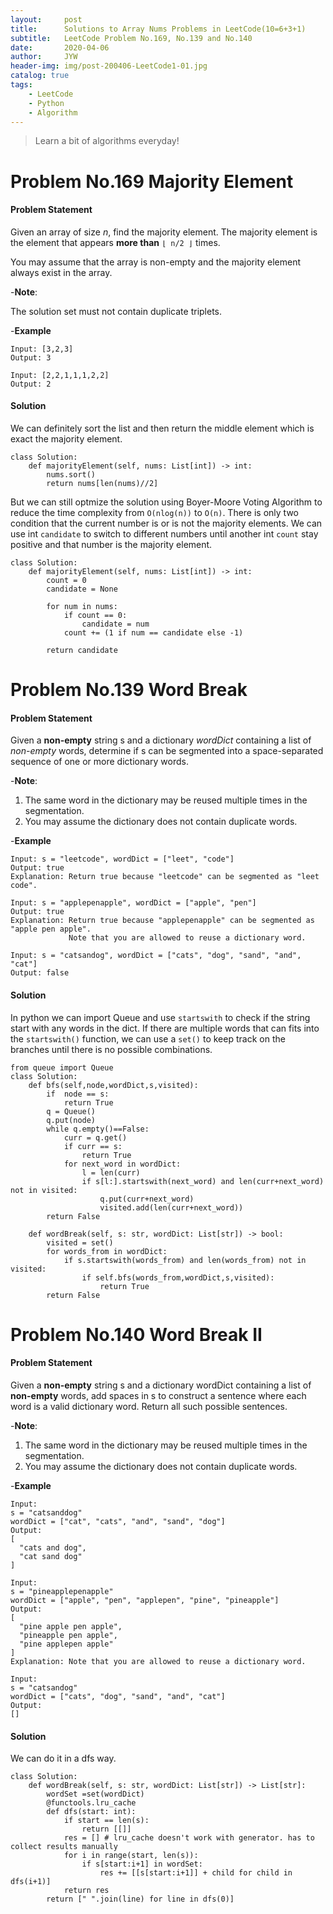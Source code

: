 ```yaml
---
layout:     post
title:      Solutions to Array Nums Problems in LeetCode(10=6+3+1)
subtitle:   LeetCode Problem No.169, No.139 and No.140
date:       2020-04-06
author:     JYW
header-img: img/post-200406-LeetCode1-01.jpg
catalog: true
tags:
    - LeetCode
    - Python
    - Algorithm
---
```


>Learn a bit of algorithms everyday!

# Problem No.169 Majority Element

#### Problem Statement

Given an array of size *n*, find the majority element. The majority element is the element that appears **more than** `⌊ n/2 ⌋` times.

You may assume that the array is non-empty and the majority element always exist in the array.

-**Note**:

The solution set must not contain duplicate triplets.

-**Example**
```
Input: [3,2,3]
Output: 3

Input: [2,2,1,1,1,2,2]
Output: 2
```

#### Solution
We can definitely sort the list and then return the middle element which is exact the majority element. 
```
class Solution:
    def majorityElement(self, nums: List[int]) -> int:
        nums.sort()
        return nums[len(nums)//2]
``` 

But we can still optmize the solution using Boyer-Moore Voting Algorithm to reduce the time complexity from `O(nlog(n))` to `O(n)`. There is only two condition that the current number is or is not the majority elements. We can use int `candidate` to switch to different numbers until another int `count` stay positive and that number is the majority element.
```
class Solution:
    def majorityElement(self, nums: List[int]) -> int:
        count = 0
        candidate = None

        for num in nums:
            if count == 0:
                candidate = num
            count += (1 if num == candidate else -1)

        return candidate
```

# Problem No.139 Word Break

#### Problem Statement

Given a **non-empty** string s and a dictionary *wordDict* containing a list of *non-empty* words, determine if s can be segmented into a space-separated sequence of one or more dictionary words.

-**Note**:

1. The same word in the dictionary may be reused multiple times in the segmentation.
2. You may assume the dictionary does not contain duplicate words.

-**Example**
```
Input: s = "leetcode", wordDict = ["leet", "code"]
Output: true
Explanation: Return true because "leetcode" can be segmented as "leet code".

Input: s = "applepenapple", wordDict = ["apple", "pen"]
Output: true
Explanation: Return true because "applepenapple" can be segmented as "apple pen apple".
             Note that you are allowed to reuse a dictionary word.

Input: s = "catsandog", wordDict = ["cats", "dog", "sand", "and", "cat"]
Output: false
```

#### Solution

In python we can import Queue and use `startswith` to check if the string start with any words in the dict. If there are multiple words that can fits into the `startswith()` function, we can use a `set()` to keep track on the branches until there is no possible combinations.
```
from queue import Queue
class Solution:
    def bfs(self,node,wordDict,s,visited):
        if  node == s:
            return True
        q = Queue()
        q.put(node)
        while q.empty()==False:     
            curr = q.get() 
            if curr == s:
                return True
            for next_word in wordDict:
                l = len(curr)
                if s[l:].startswith(next_word) and len(curr+next_word) not in visited:
                    q.put(curr+next_word)
                    visited.add(len(curr+next_word))
        return False
                
    def wordBreak(self, s: str, wordDict: List[str]) -> bool:
        visited = set()
        for words_from in wordDict:
            if s.startswith(words_from) and len(words_from) not in visited:
                if self.bfs(words_from,wordDict,s,visited):
                    return True
        return False
``` 

# Problem No.140 Word Break II

#### Problem Statement

Given a **non-empty** string s and a dictionary wordDict containing a list of **non-empty** words, add spaces in s to construct a sentence where each word is a valid dictionary word. Return all such possible sentences.

-**Note**:

1. The same word in the dictionary may be reused multiple times in the segmentation.
2. You may assume the dictionary does not contain duplicate words.

-**Example**
```
Input:
s = "catsanddog"
wordDict = ["cat", "cats", "and", "sand", "dog"]
Output:
[
  "cats and dog",
  "cat sand dog"
]

Input:
s = "pineapplepenapple"
wordDict = ["apple", "pen", "applepen", "pine", "pineapple"]
Output:
[
  "pine apple pen apple",
  "pineapple pen apple",
  "pine applepen apple"
]
Explanation: Note that you are allowed to reuse a dictionary word.

Input:
s = "catsandog"
wordDict = ["cats", "dog", "sand", "and", "cat"]
Output:
[]
```

#### Solution

We can do it in a dfs way.
```
class Solution:
    def wordBreak(self, s: str, wordDict: List[str]) -> List[str]:
        wordSet =set(wordDict)
        @functools.lru_cache
        def dfs(start: int):
            if start == len(s):
                return [[]]
            res = [] # lru_cache doesn't work with generator. has to collect results manually
            for i in range(start, len(s)):
                if s[start:i+1] in wordSet:
                    res += [[s[start:i+1]] + child for child in dfs(i+1)]
            return res
        return [" ".join(line) for line in dfs(0)]
```
